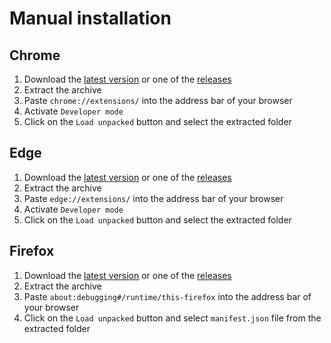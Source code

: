 # Manual installation

## Chrome

1. Download the [latest version](https://github.com/utags/utags/releases) or one of the [releases](https://github.com/utags/utags/releases)
2. Extract the archive
3. Paste `chrome://extensions/` into the address bar of your browser
4. Activate `Developer mode`
5. Click on the `Load unpacked` button and select the extracted folder

## Edge

1. Download the [latest version](https://github.com/utags/browser-extension-starter/releases) or one of the [releases](https://github.com/utags/browser-extension-starter/releases)
2. Extract the archive
3. Paste `edge://extensions/` into the address bar of your browser
4. Activate `Developer mode`
5. Click on the `Load unpacked` button and select the extracted folder

## Firefox

1. Download the [latest version](https://github.com/utags/utags/releases) or one of the [releases](https://github.com/utags/utags/releases)
2. Extract the archive
3. Paste `about:debugging#/runtime/this-firefox` into the address bar of your browser
4. Click on the `Load unpacked` button and select `manifest.json` file from the extracted folder
